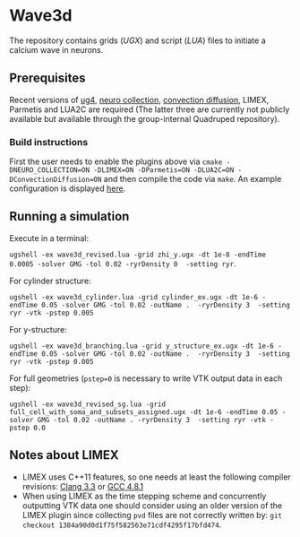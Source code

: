 # Wave3d

The repository contains grids (*UGX*) and script (*LUA*) files to initiate a calcium wave in neurons.

## Prerequisites
Recent versions of [ug4](https://github.com/UG4/ugcore), [neuro collection](https://github.com/NeuroBox3D/neuro_collection), [convection diffusion](https://github.com/UG4/plugin_ConvectionDiffusion), LIMEX, Parmetis and LUA2C are required (The latter three are currently not publicly available but available through the group-internal Quadruped repository).

### Build instructions
First the user needs to enable the plugins above via `cmake -DNEURO_COLLECTION=ON -DLIMEX=ON -DParmetis=ON -DLUA2C=ON -DConvectionDiffusion=ON` and then compile the code via `make`.
An example configuration is displayed [here](config/cmake_setting.txt).

## Running a simulation
Execute in a terminal: 

`ugshell -ex wave3d_revised.lua -grid zhi_y.ugx -dt 1e-8 -endTime 0.0005 -solver GMG -tol 0.02 -ryrDensity 0  -setting ryr`.

For cylinder structure:

`ugshell -ex wave3d_cylinder.lua -grid cylinder_ex.ugx -dt 1e-6 -endTime 0.05 -solver GMG -tol 0.02 -outName .  -ryrDensity 3  -setting ryr -vtk -pstep 0.005`

For y-structure:

`ugshell -ex wave3d_branching.lua -grid y_structure_ex.ugx -dt 1e-6 -endTime 0.05 -solver GMG -tol 0.02 -outName .  -ryrDensity 3  -setting ryr -vtk -pstep 0.005`

For full geometries (`pstep=0` is necessary to write VTK output data in each step):

`ugshell -ex wave3d_revised_sg.lua -grid full_cell_with_soma_and_subsets_assigned.ugx -dt 1e-6 -endTime 0.05 -solver GMG -tol 0.02 -outName . -ryrDensity 3  -setting ryr -vtk -pstep 0.0`

## Notes about LIMEX
- LIMEX uses C++11 features, so one needs at least the following compiler revisions: 
[Clang 3.3](https://clang.llvm.org/cxx_status.html) or [GCC 4.8.1](https://gcc.gnu.org/projects/cxx-status.html#cxx11)
- When using LIMEX as the time stepping scheme and concurrently outputting VTK
data one should consider using an older version of the LIMEX plugin since collecting
`pvd` files are not correctly written by: `git checkout 1384a90d0d1f75f582563e71cdf4295f17bfd474`. 
